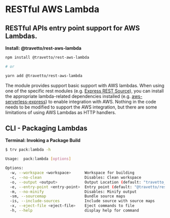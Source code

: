 <!-- This file was generated by @travetto/doc and should not be modified directly -->
<!-- Please modify https://github.com/travetto/travetto/tree/main/module/rest-aws-lambda/DOC.ts and execute "npx trv doc" to rebuild -->
# RESTful AWS Lambda
## RESTful APIs entry point support for AWS Lambdas.

**Install: @travetto/rest-aws-lambda**
```bash
npm install @travetto/rest-aws-lambda

# or

yarn add @travetto/rest-aws-lambda
```

The module provides support basic support with AWS lambdas. When using one of the specific rest modules (e.g. [Express REST Source](https://github.com/travetto/travetto/tree/main/module/rest-express#readme "Express provider for the travetto rest module.")), you can install the appropriate lambda-related dependencies installed (e.g. [aws-serverless-express](https://github.com/awslabs/aws-serverless-express/blob/master/README.md)) to enable integration with AWS.  Nothing in the code needs to be modified to support the AWS integration, but there are some limitations of using AWS Lambdas as HTTP handlers. 

## CLI - Packaging Lambdas

**Terminal: Invoking a Package Build**
```bash
$ trv pack:lambda -h

Usage:  pack:lambda [options]

Options:
  -w, --workspace <workspace>      Workspace for building
  -c, --no-clean                   Disables: Clean workspace
  -o, --output <output>            Output Location (default: "travetto_rest-aws-lambda.zip")
  -e, --entry-point <entry-point>  Entry point (default: "@travetto/rest-aws-lambda/support/entry.handler")
  -m, --no-minify                  Disables: Minify output
  -sm, --sourcemap                 Bundle source maps
  -is, --include-sources           Include source with source maps
  -x, --eject-file <eject-file>    Eject commands to file
  -h, --help                       display help for command
```
